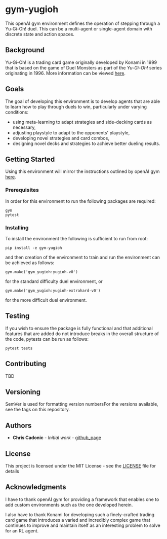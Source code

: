 # gym-yugioh

This openAI gym environment defines the operation of stepping through a
Yu-Gi-Oh! duel. This can be a multi-agent or single-agent domain with discrete
state and action spaces.

## Background

Yu-Gi-Oh! is a trading card game originally developed by Konami in 1999 that is
based on the game of Duel Monsters as part of the *Yu-Gi-Oh!* series originating
in 1996. More information can be viewed [here](https://en.wikipedia.org/wiki/Yu-Gi-Oh!_Trading_Card_Game).

## Goals

The goal of developing this environment is to develop agents that are able to
learn how to play through duels to win, particularly under varying conditions:

* using meta-learning to adapt strategies and side-decking cards as necessary,
* adjusting playstyle to adapt to the opponents' playstyle,
* developing novel strategies and card combos,
* designing novel decks and strategies to achieve better dueling results.

## Getting Started

Using this environment will mirror the instructions outlined by openAI gym
[here](https://github.com/openai/gym).

### Prerequisites

In order for this environment to run the following packages are required:

```
gym
pytest
```

### Installing

To install the environment the following is sufficient to run from root:

```
pip install -e gym-yugioh
```
and then creation of the environment to train and run the environment can be
achieved as follows:

```
gym.make('gym_yugioh:yugioh-v0')
```
for the standard difficulty duel environment, or

```
gym.make('gym_yugioh:yugioh-extrahard-v0')
```
for the more difficult duel environment.

## Testing

If you wish to ensure the package is fully functional and that additional
features that are added do not introduce breaks in the overall structure of the
code, pytests can be run as follows:

```
pytest tests
```

## Contributing

TBD

## Versioning

SemVer is used for formatting version numbersFor the versions available, see the tags on this repository.

## Authors

* **Chris Cadonic** - *Initial work* - [github_page](https://github.com/Synapt1x)

## License

This project is licensed under the MIT License - see the [LICENSE](LICENSE) file for details

## Acknowledgments

I have to thank openAI gym for providing a framework that enables one to add
custom environments such as the one developed herein.

I also have to thank Konami for developing such a finely-crafted trading card
game that introduces a varied and incredibly complex game that continues to
improve and maintain itself as an interesting problem to solve for an RL agent.
